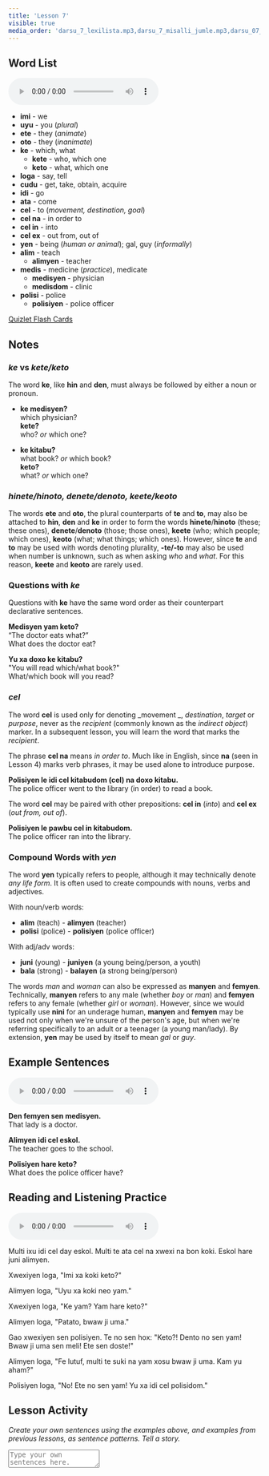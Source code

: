 ```yaml
---
title: 'Lesson 7'
visible: true
media_order: 'darsu_7_lexilista.mp3,darsu_7_misalli_jumle.mp3,darsu_07_doxoli_abyasa.mp3'
---
```


## Word List

<audio controls>
 <source src="/darsu/07/darsu_7_lexilista.mp3" type="audio/mp3" />
 <p>Your user agent does not support the HTML5 Audio element.</p>
</audio>

* **imi** - we
* **uyu** - you (_plural_)
* **ete** - they (_animate_)
* **oto** - they (_inanimate_)
* **ke** - which, what
	* **kete** - who, which one
	* **keto** - what, which one
* **loga** - say, tell
* **cudu** - get, take, obtain, acquire
* **idi** - go
* **ata** - come
* **cel** - to (_movement, destination, goal_)
 * **cel na** - in order to
 * **cel in** - into
 * **cel ex** - out from, out of
* **yen** - being (_human or animal_); gal, guy (_informally_)
* **alim** - teach
	* **alimyen** - teacher
* **medis** - medicine (_practice_), medicate
	* **medisyen** - physician
	* **medisdom** - clinic
* **polisi** - police
	* **polisiyen** - police officer

[Quizlet Flash Cards](https://quizlet.com/652346773/globasa-101-lesson-7-flash-cards/)

## Notes

### _ke_ vs _kete/keto_

The word **ke**, like **hin** and **den**, must always be followed by either a noun or pronoun.

* **ke medisyen?**    
which physician?     
**kete?**  
who? _or_ which one?  

* **ke kitabu?**    
what book? _or_ which book?   
**keto?**  
what? _or_ which one?  

### _hinete/hinoto, denete/denoto, keete/keoto_

The words **ete** and **oto**, the plural counterparts of **te** and **to**, may also be attached to **hin**, **den** and **ke** in order to form the words **hinete**/**hinoto** (these; these ones), **denete**/**denoto** (those; those ones), **keete** (who; which people; which ones), **keoto** (what; what things; which ones). However, since **te** and **to** may be used with words denoting plurality, **-te/-to** may also be used when number is unknown, such as when asking _who_ and _what_. For this reason, **keete** and **keoto** are rarely used. 

### Questions with _ke_

Questions with **ke** have the same word order as their counterpart declarative sentences.

**Medisyen yam keto?**  
“The doctor eats what?”  
What does the doctor eat?

**Yu xa doxo ke kitabu?**       
"You will read which/what book?"  
What/which book will you read?  

### _cel_

The word **cel** is used only for denoting _movement _, _destination_, _target_ or _purpose_, never as the _recipient_ (commonly known as the _indirect object_) marker. In a subsequent lesson, you will learn the word that marks the _recipient_.  

The phrase **cel na** means _in order to_. Much like in English, since **na** (seen in Lesson 4) marks verb phrases, it may be used alone to introduce purpose.

**Polisiyen le idi cel kitabudom (cel) na doxo kitabu.**  
The police officer went to the library (in order) to read a book. 

The word **cel** may be paired with other prepositions: **cel in** (_into_) and **cel ex** (_out from, out of_). 

**Polisiyen le pawbu cel in kitabudom.**  
The police officer ran into the library.

### Compound Words with _yen_

The word **yen** typically refers to people, although it may technically denote _any life form_. It is often used to create compounds with nouns, verbs and adjectives.

With noun/verb words:

* **alim** (teach) - **alimyen** (teacher)
* **polisi** (police) - **polisiyen** (police officer)

With adj/adv words:

* **juni** (young) - **juniyen** (a young being/person, a youth)
* **bala** (strong) - **balayen** (a strong being/person)

The words _man_ and _woman_ can also be expressed as **manyen** and **femyen**. Technically, **manyen** refers to any male (whether _boy_ or _man_) and **femyen** refers to any female (whether _girl_ or _woman_). However, since we would typically use **nini** for an underage human, **manyen** and **femyen** may be used not only when we're unsure of the person's age, but when we're referring specifically to an adult or a teenager (a young man/lady). By extension, **yen** may be used by itself to mean _gal_ or _guy_. 

## Example Sentences

<audio controls>
 <source src="/darsu/07/darsu_7_misalli_jumle.mp3" type="audio/mp3" />
 <p>Your user agent does not support the HTML5 Audio element.</p>
</audio>

**Den femyen sen medisyen.**  
That lady is a doctor.

**Alimyen idi cel eskol.**  
The teacher goes to the school.

**Polisiyen hare keto?**  
What does the police officer have?

## Reading and Listening Practice

<audio controls>
 <source src="/darsu/07/darsu_07_doxoli_abyasa.mp3" type="audio/mp3" />
 <p>Your user agent does not support the HTML5 Audio element.</p>
</audio>

Multi ixu idi cel day eskol. Multi te ata cel na xwexi na bon koki. Eskol hare juni alimyen.

Xwexiyen loga, "Imi xa koki keto?"

Alimyen loga, "Uyu xa koki neo yam."

Xwexiyen loga, "Ke yam? Yam hare keto?"

Alimyen loga, "Patato, bwaw ji uma."

Gao xwexiyen sen polisiyen. Te no sen hox: "Keto?! Dento no sen yam! Bwaw ji uma sen meli! Ete sen doste!"

Alimyen loga, "Fe lutuf, multi te suki na yam xosu bwaw ji uma. Kam yu aham?" 

Polisiyen loga, "No! Ete no sen yam! Yu xa idi cel polisidom."

## Lesson Activity

_Create your own sentences using the examples above, and examples from previous lessons, as sentence patterns. Tell a story._

<textarea width="100%" spellcheck="false" placeholder="Type your own sentences here."></textarea>